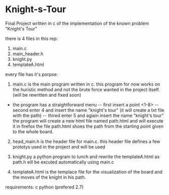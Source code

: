 # Knight-s-Tour
Final Project written in c of the implementation of the known problem "Knight's Tour"

there is 4 files in this rep:
1. main.c
2. main_header.h
3. knight.py
4. templateA.html

every file has it's porpse:
1. main.c is the main program written in c.
this program for now works on the huristic method and not the brute force
wanted in the project itself. (will be rewritten and fixed soon)
- the program has a straightforward menu
-- first insert a point <A-H><1-8>
-- second enter 4 and insert the name "knight's tour" (it will create a txt file with the path)
-- thired enter 5 and agiain insert the name "knight's tour"
the program will create a new html file named path.html and will execute it in firefox
the file path.html shoes the path from the starting point given to the whole board.

2. head_main.h is the header file for main.c.
this header file defines a few prototys used in the project and will be used

3. knight.py a python program to lunch and rewrite the templateA.html as path.h
eill be excuted automatically using main.c

4. templateA.html is the templace file for the visualization of the board and the moves 
of the knight in his path.

requirements:
c
python (prefered 2.7)
